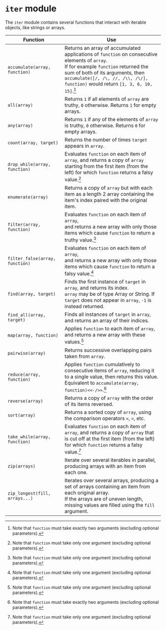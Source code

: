 # `iter` module

The `iter` module contains several functions that interact with iterable objects, like strings or arrays.

Function                        | Use
---                             | ---
`accumulate(array, function)`   | Returns an array of accumulated applications of `function` on consecutive elements of `array`.<br>If for example `function` returned the sum of both of its arguments, then `accumulate([/, /\, //, /\\, /\/], function)` would return `[1, 3, 6, 10, 15]`.[^2]
`all(array)`                    | Returns `1` if all elements of `array` are truthy, `0` otherwise. Returns `1` for empty arrays.
`any(array)`                    | Returns `1` if any of the elements of `array` is truthy, `0` otherwise. Returns `0` for empty arrays.
`count(array, target)`          | Returns the number of times `target` appears in `array`.
`drop_while(array, function)`   | Evaluates `function` on each item of `array`, and returns a copy of `array` starting from the first item (from the left) for which `function` returns a falsy value.[^1]
`enumerate(array)`              | Returns a copy of `array` but with each item as a length 2 array containing the item's index paired with the original item.
`filter(array, function)`       | Evaluates `function` on each item of `array`,<br>and returns a new array with only those items which cause `function` to return a truthy value.[^1]
`filter_false(array, function)` | Evaluates `function` on each item of `array`,<br>and returns a new array with only those items which cause `function` to return a falsy value.[^1]
`find(array, target)`           | Finds the first instance of `target` in `array`, and returns its index.<br>`array` may be of type Array or String. If `target` does not appear in `array`, `-1` is instead returned.
`find_all(array, target)`       | Finds all instances of `target` in `array`, and returns an array of their indices.
`map(array, function)`          | Applies `function` to each item of `array`,<br>and returns a new array with these values.[^1]
`pairwise(array)`               | Returns successive overlapping pairs taken from `array`.
`reduce(array, function)`       | Applies `function` cumulatively to consecutive items of `array`, reducing it to a single value, then returns this value.<br>Equivalent to `accumulate(array, function)<<-/>>`.[^2]
`reverse(array)`                | Returns a copy of `array` with the order of its items reversed.
`sort(array)`                   | Returns a sorted copy of `array`, using the comparison operators `<`, `>`, etc.
`take_while(array, function)`   | Evaluates `function` on each item of `array`, and returns a copy of `array` that is cut off at the first item (from the left) for which `function` returns a falsy value.[^1]
`zip(arrays)`                   | Iterate over several iterables in parallel, producing arrays with an item from each one.
`zip_longest(fill, arrays...)`  | Iterates over several arrays, producing a set of arrays containing an item from each original array.<br>If the arrays are of uneven length, missing values are filled using the `fill` argument.


[^1]: Note that `function` must take only one argument (excluding optional parameters).

[^2]: Note that `function` must take exactly two arguments (excluding optional parameters).
